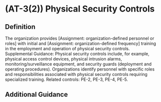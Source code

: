 
# (AT-3(2)) Physical Security Controls

## Definition

The organization provides [Assignment: organization-defined personnel or roles] with initial and [Assignment: organization-defined frequency] training in the employment and operation of physical security controls.
Supplemental Guidance: Physical security controls include, for example, physical access control devices, physical intrusion alarms, monitoring/surveillance equipment, and security guards (deployment and operating procedures). Organizations identify personnel with specific roles and responsibilities associated with physical security controls requiring specialized training. Related controls: PE-2, PE-3, PE-4, PE-5.

## Additional Guidance


